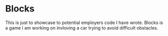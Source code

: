 # Blocks

This is just to showcase to potential employers code I have wrote. Blocks is a game I am working on invloving a car trying to avoid difficult obstacles.
